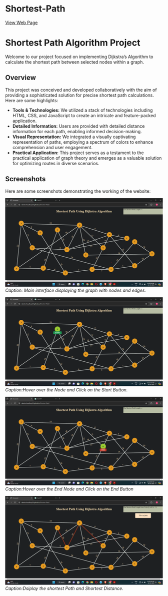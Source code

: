 # Shortest-Path
[View Web Page](https://rakeshchoudhary29.github.io/Shortest-Path/)

# Shortest Path Algorithm Project

Welcome to our project focused on implementing Dijkstra’s Algorithm to calculate the shortest path between selected nodes within a graph.

## Overview
This project was conceived and developed collaboratively with the aim of providing a sophisticated solution for precise shortest path calculations. Here are some highlights:

- **Tools & Technologies:** We utilized a stack of technologies including HTML, CSS, and JavaScript to create an intricate and feature-packed application.
- **Detailed Information:** Users are provided with detailed distance information for each path, enabling informed decision-making.
- **Visual Representation:** We integrated a visually captivating representation of paths, employing a spectrum of colors to enhance comprehension and user engagement.
- **Practical Application:** This project serves as a testament to the practical application of graph theory and emerges as a valuable solution for optimizing routes in diverse scenarios.

## Screenshots
Here are some screenshots demonstrating the working of the website:

![Screenshot 1](ScreenShots/image1.png)
*Caption: Main interface displaying the graph with nodes and edges.*

![Screenshot 2](ScreenShots/image2.png)
*Caption:Hover over the Node and Click on the Start Button.*

![Screenshot 3](ScreenShots/image3.png)
*Caption:Hover over the End Node and Click on the End Button*


![Screenshot 4](ScreenShots/image4.png)
*Caption:Dsiplay the shortest Path and Shortest Distance.*




